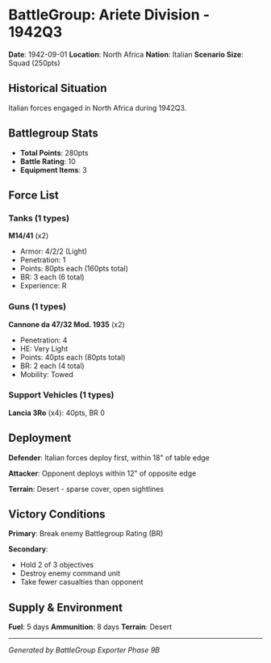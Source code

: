 # BattleGroup: Ariete Division - 1942Q3

**Date**: 1942-09-01
**Location**: North Africa
**Nation**: Italian
**Scenario Size**: Squad (250pts)

## Historical Situation

Italian forces engaged in North Africa during 1942Q3.

## Battlegroup Stats

- **Total Points**: 280pts
- **Battle Rating**: 10
- **Equipment Items**: 3

## Force List

### Tanks (1 types)

**M14/41** (x2)
- Armor: 4/2/2 (Light)
- Penetration: 1
- Points: 80pts each (160pts total)
- BR: 3 each (6 total)
- Experience: R

### Guns (1 types)

**Cannone da 47/32 Mod. 1935** (x2)
- Penetration: 4
- HE: Very Light
- Points: 40pts each (80pts total)
- BR: 2 each (4 total)
- Mobility: Towed

### Support Vehicles (1 types)

**Lancia 3Ro** (x4): 40pts, BR 0

## Deployment

**Defender**: Italian forces deploy first, within 18" of table edge

**Attacker**: Opponent deploys within 12" of opposite edge

**Terrain**: Desert - sparse cover, open sightlines

## Victory Conditions

**Primary**: Break enemy Battlegroup Rating (BR)

**Secondary**:
- Hold 2 of 3 objectives
- Destroy enemy command unit
- Take fewer casualties than opponent

## Supply & Environment

**Fuel**: 5 days
**Ammunition**: 8 days
**Terrain**: Desert

---

*Generated by BattleGroup Exporter Phase 9B*
